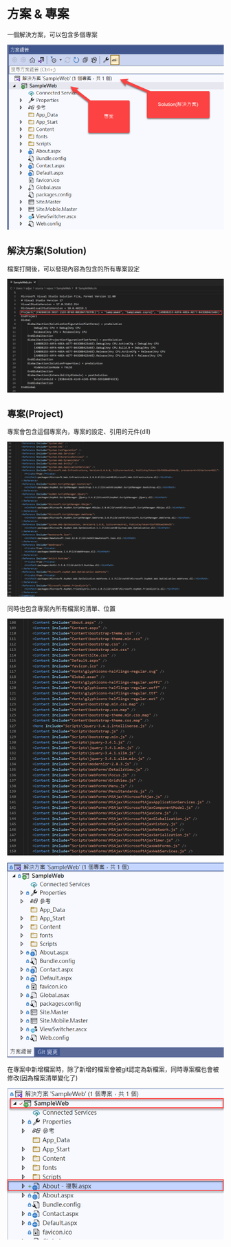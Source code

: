 # 方案 & 專案

一個解決方案，可以包含多個專案

![](../../.gitbook/assets/image%20%28458%29.png)

## 解決方案\(Solution\)

檔案打開後，可以發現內容為包含的所有專案設定

![](../../.gitbook/assets/image%20%28479%29.png)

## 專案\(Project\)

專案會包含這個專案內，專案的設定、引用的元件\(dll\)

![](../../.gitbook/assets/image%20%28454%29.png)

同時也包含專案內所有檔案的清單、位置

![](../../.gitbook/assets/image%20%28452%29.png)

![](../../.gitbook/assets/image%20%28487%29.png)

在專案中新增檔案時，除了新增的檔案會被git認定為新檔案，同時專案檔也會被修改\(因為檔案清單變化了\)

![](../../.gitbook/assets/image%20%28478%29.png)

